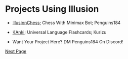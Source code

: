 # Projects Using Illusion

- [IllusionChess](https://github.com/polish-penguin-dev/IllusionChess); Chess With Minimax Bot; Penguins184
- [KAnki](https://github.com/crizmo/KAnki); Universal Language Flashcards; Kurizu

- Want Your Project Here? DM Penguins184 On Discord!

[Next Page](/Illusion/Scriptlets-And-Explanations.md)